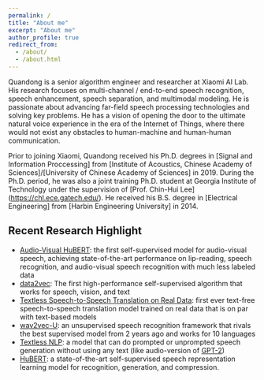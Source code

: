 ```yaml
---
permalink: /
title: "About me"
excerpt: "About me"
author_profile: true
redirect_from: 
  - /about/
  - /about.html
---
```


Quandong is a senior algorithm engineer and researcher at Xiaomi AI Lab. 
His research focuses on
multi-channel / end-to-end speech recognition, speech enhancement, speech separation, and multimodal modeling.
He is passionate about advancing far-field speech processing technologies and solving key problems. 
He has a vision of opening the door to the ultimate natural voice experience in the era of the Internet of Things, 
where there would not exist any obstacles to human-machine and human-human communication.

Prior to joining Xiaomi, Quandong received his Ph.D. degrees in
[Signal and Information Proccessing] 
from [Institute of Acoustics, Chinese Academy of Sciences]/[University of Chinese Academy of Sciences] in 2019.
During the Ph.D. period, he was also a joint training Ph.D. student at Georgia Institute of Technology
under the supervision of [Prof. Chin-Hui Lee] (https://chl.ece.gatech.edu/). He received
his B.S. degree in [Electrical Engineering] from
[Harbin Engineering University] in 2014.


## Recent Research Highlight

* [Audio-Visual
  HuBERT](https://ai.facebook.com/blog/ai-that-understands-speech-by-looking-as-well-as-hearing/):
  the first self-supervised model for audio-visual speech, achieving
  state-of-the-art performance on lip-reading, speech recognition, and
  audio-visual speech recognition with much less labeled data
* [data2vec](https://ai.facebook.com/blog/the-first-high-performance-self-supervised-algorithm-that-works-for-speech-vision-and-text/):
  The first high-performance self-supervised algorithm that works for speech,
  vision, and text
* [Textless Speech-to-Speech Translation on Real
  Data](https://arxiv.org/abs/2112.08352): first ever text-free
  speech-to-speech translation model trained on real data that 
  is on par with text-based models
* [wav2vec-U](https://ai.facebook.com/blog/wav2vec-unsupervised-speech-recognition-without-supervision/):
  an unsupervised speech recognition framework that rivals the best supervised 
  model from 2 years ago and works for 10 languages
* [Textless NLP](https://ai.facebook.com/blog/textless-nlp-generating-expressive-speech-from-raw-audio/):
  a model that can do prompted or unprompted speech generation without using
  any text (like audio-version of
  [GPT-2](https://openai.com/blog/better-language-models/))
* [HuBERT](https://ai.facebook.com/blog/hubert-self-supervised-representation-learning-for-speech-recognition-generation-and-compression/):
  a state-of-the-art self-supervised speech representation learning model for 
  recognition, generation, and compression.
